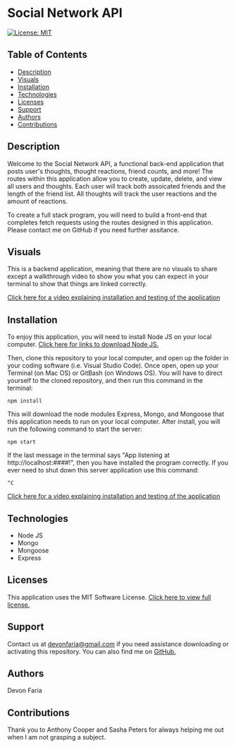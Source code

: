 # Social Network API

[![License: MIT](https://img.shields.io/badge/License-MIT-yellow.svg)](https://opensource.org/licenses/MIT)

## Table of Contents

* [Description](#description)
* [Visuals](#visuals)
* [Installation](#installation)
* [Technologies](#technologies)
* [Licenses](#licenses)
* [Support](#support)
* [Authors](#authors)
* [Contributions](#contributions)

## Description

Welcome to the Social Network API, a functional back-end application that posts user's thoughts, thought reactions, friend counts, and more! The routes within this application allow you to create, update, delete, and view all users and thoughts. Each user will track both assoicated friends and the length of the friend list. All thoughts will track the user reactions and the amount of reactions.

To create a full stack program, you will need to build a front-end that completes fetch requests using the routes designed in this application. Please contact me on GitHub if you need further assitance. 

## Visuals

This is a backend application, meaning that there are no visuals to share except a walkthrough video to show you what you can expect in your terminal to show that things are linked correctly. 

[Click here for a video explaining installation and testing of the application](https://drive.google.com/file/d/18LL3mpnkWB_sBItLjntgRZ4OAQmvft6M/view?usp=sharing)

## Installation

To enjoy this application, you will need to install Node JS on your local computer. [Click here for links to download Node JS.](https://nodejs.org/en/download/)

Then, clone this repository to your local computer, and open up the folder in your coding software (i.e. Visual Studio Code). Once open, open up your Terminal (on Mac OS) or GitBash (on Windows OS). You will have to direct yourself to the cloned repository, and then run this command in the terminal: 

`npm install`

This will download the node modules Express, Mongo, and Mongoose that this application needs to run on your local computer. After install, you will run the following command to start the server: 

`npm start` 

If the last message in the terminal says "App listening at http://localhost:####!", then you have installed the program correctly. If you ever need to shut down this server application use this command:

`^C`

[Click here for a video explaining installation and testing of the application](https://drive.google.com/file/d/18LL3mpnkWB_sBItLjntgRZ4OAQmvft6M/view?usp=sharing)

## Technologies

* Node JS
* Mongo
* Mongoose
* Express

## Licenses

This application uses the MIT Software License. [Click here to view full license.](LICENSE)

## Support

Contact us at devonfaria@gmail.com if you need assistance downloading or activating this repository. You can also find me on [GitHub.](https://github.com/devonfaria)

## Authors

Devon Faria

## Contributions

Thank you to Anthony Cooper and Sasha Peters for always helping me out when I am not grasping a subject.